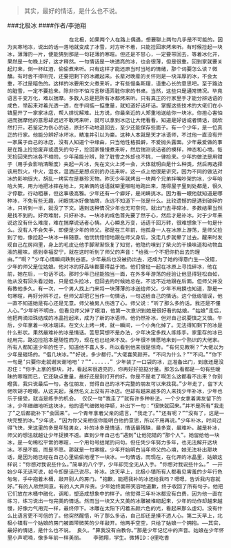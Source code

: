 > 其实，最好的情话，是什么也不说。

###北极冰
####作者/李驰翔

						在北极，如果两个人在路上偶遇，想要聊上两句几乎是不可能的。因为天寒地冻，说出的话一落地就变成了冰雪，对方听不着，只能捡回家烤来听。有时候捡起一块冰，薄薄的一片，便能猜到那是一句轻薄的寒暄。但还是不甘心，一定要带回去，等着冰化开，果然是一句晚上好，这才释然。一句情话是一块透亮的冰，也会很薄，但是很重。回到家就要关起灯来，倒一杯红酒，偷偷煮来听。只有这样才能还原当时当地的情绪，那个词要怎么读？微醺。有时舍不得听完，还要把剩下的冰藏起来。长辈对晚辈的关怀则是一块浑厚的冰，不会太重，不过是暗色的。这样的冰要用文火煮来听，才有些慢条斯理，语重心长的意思吧。至于路边的脏雪，一定不要捡来。除非你不怕污言秽语弄脏你家的书桌。当然，这些只是通常情况。毕竟语言千变万化，难以揣摩。多数人总是把所有冰都烤来听。只有真正的行家里手才能分辨话语的成色，举起来对着光透一透，在手间掂一掂重量，就知道好话坏话。掌握这些技术的大佬们在小镇里开了一家家冰店，帮人排忧解难。比方说，你最亲近的人郑重地送给你一块冰，你担心害怕进而揣摩他的意思却迟迟不敢烤来听，就可以拿到冰店让大佬看看。知道是好话或者情话，就欣然打开。若鉴定为伤心的话，原封不动地退回去，至少还能保存些面子。有一个少年，是一位真正的行家。他能分辨好冰坏冰，精准并引以为豪。这种人本就是天才冰语师，不过他一直没有开一家属于自己的冰店，没有人知道个中缘由，只当他性格孤僻，不爱抛头露面。少年最爱做的事是在路上捡拾废弃或遗失的句子，捡回家慢慢煮来听，然后揣测说话者的模样，神态和心境。每天捡回来的冰各不相同，少年虽能分辨，除了脏雪之外却也不挑，一律捡来。少年的做法是用钳子（用手会影响清晰度）夹起一片冰，先在文火上烤一会，大体就明白是什么种类，然后再选择该用烈火，中火，温水，温酒还是想点别的办法来听。这一点上他很是讲究，因为不同的做法对冰的影响很大，胡乱一烤实在是暴殄天物。昨天少年就烤出一块两个兄弟拌嘴吵架的冰，少年哈哈大笑，用力地把冰摔在地上，兄弟俩的话语就噼里啪啦地跑出来，落得屋子里到处都是，很久才停歇。行动粗暴，但这事极高雅。少年还有一个癖好，是闭睛挑冰。因为看一眼他就知道是哪种冰，不免有些无趣，闭眼挑冰好像抽牌，永远不知道下一张是什么。比较遗憾的是遇到破碎的冰，只听到一半，就没了下文。遇到这种情况少年也无可奈何，就出门去寻碎冰，多数结果当然是找不到的。好奇难耐，只好补冰。一块冰的成色首先要了然于心，然后才是补冰。对于少年来说这没有什么难度，难在揣摩说话者心情。人心瞬息万变，话语千回万转，很难想象下一句是什么。没有人不会失手，即使是少年的师父。那是在三年前，他孤身一人在冰原上游荡，是师父捡到了他，像捡起一块冰一样随意。他恍恍惚惚地跟在师父身后，没走几步就晕了过去。醒来时发现自己在房间里，身上的毛皮让他手脚渐渐恢复了知觉，他隐约嗅到了柴火的干燥味道和动物血液的腥味，感到幸福安宁，就在这时听到了师父的声音：“给我一个不把你扔出去的理由。”“啊？”少年心情瞬间跌到谷底。少年最后也没被扔出去，还成为了她的得意门生——没错，少年的师父是位姑娘。他对冰的好品味都要得益于她。他们曾经一起在冰原上寻找碎冰，他在前，她在后，一句话不说。那时少年已经能独当一面，在外多年游荡的经验让他显得轻松自如，他从没有回头看过她，只是低头捡冰，但回去的时候她总在。不远不近地跟在后面。但师父并没有教他多久。有一次，一个男人找上门来将一块薄薄的冰送给师父。少年不用摸也知道，那是一句寒暄，再好分辨不过，但师父却把它当作一句情话，一句送给自己的情话。这个低级错误，他一直不知道她是有心还是无意。师父被男人伤透了心。师父说：“听了那么多的话，我还是不懂人心。”少年听不明白，但看见师父掉了眼泪，他第一次意识到她是很好看的姑娘。“姑娘”走后，他把两滴泪珠结成的冰晶捡起来，成为了新的冰语师。他仍然补冰，但对自己说要慎之又慎。午后，少年拿着一块冰端详。在文火上烤一烤，就一瞬间，一个小角化掉了。无法得知剩下的冰是什么形状。果然最难补的冰是情话。苦思冥想不是办法，少年决定多找人练练手。家里存的冰已经用完，路边捡拾本是随性而为，现在也已经来不及。少年很不情愿地来到一个熟识的大佬家。所有人都知道少年的性子，知道他不喜人多，所以看到他来很是惊奇。“有何见教啊？”大佬以为少年是砸场的。“借几块冰。”“好说，多少都行。”大佬喜笑颜开。“不问为什么？”“不问。”“你下一句是‘只要你走就谢天谢地吧’？”“......” 少年装了一口袋的冰，正准备出门，到底还是没忍住：“你手上拿的那块，对，看起来很透亮的，你再好好掂掂分量。那怎么看都是一句有些暧昧的寒暄而已，它还缺点重量，最好还是别打开的好。你是不是老了啊怎么这都看不出来？你别瞪我，我只说最后一句，各位朋友，觉得自己的冰不完整的朋友可以来找我。”少年走了，留下大佬吹胡子瞪眼。从这天起，虽然名义上没有开冰店。但却有越来越多的人来找少年补冰，少年也乐于接受，就当是练手的机会。 仅仅一句“我走了”就有许多种补法。一个少女拿着男友留下的冰，少年细细地听这块冰，他的语气细微地停顿，补出下一句：“很快就回来。”并不是所有“我走了”之后都能补下“会回来”。一个青年拿着父亲的遗言，“我走了。”“还有呢？”“没有了，这是一块完整的冰。”少年说，“因为你父亲相信你能明白他的意思，所以不用再说。”少年补冰，时间过得飞快，来这里的多是年轻男女，补的冰多是情话，情话最残缺，最多变，最难补。越是补冰，师父的想法就越让少年捉摸不透。直到少年自己也“遇到”让他犯错的“那个人”。她留给他一块冰，是一句稀松平常的寒暄，一个用句号结尾的问句。但任凭少年努力多年，也无法解开这块冰。不是不能，而是不愿。那就是一句寒暄。少年开始明白当年师父的心境，她无法补出那块话，是因为她已经在自己心里偷偷地埋下一块冰。一句情话。而现在，在化开的冰晶里，姑娘这样说：“你想对我说些什么。”简单的八个字，少年却完全无从入手。“你想对我说些什么。” 一开始少年无话可说，如今却是话已说尽。补冰。这天早上，北极小镇所有人都看见害羞的少年行色匆匆，手中抱着木桶，敲开别人的房门。“抱歉，能把我补的冰还给我吗？嗯嗯，告诉我内容就好。”有的人欣然同意。有的人大声斥责。少年始终面带笑容地道歉，终于收回了所有句子。他把它们放在木桶中融化，调和，塑造成想象中的样子。他觉得三年补冰都没有白费，因为他一直在练习，练习说出一句完美的情话。然而当一块又大又美的冰雕被堆砌起来，少年的动作却越来越慢，好像力气用完一样，最终停下。冰雕在太阳下闪着五颜六色的光，看起来那么虚幻。没有什么比语言更不可信的了。他突然醒悟，听了那么多话，自己却还是摸不透人心。第二天早上，北极小镇有一个姑娘的房门被面带微笑的少年敲开。他两手空空，只给了姑娘一个拥抱。——其实，最好的情话，是什么也不说。 良久。“算我没有白教你。”那是少年记忆中的声音。姑娘在少年怀里小声呢喃，像多年前一样美丽。   李驰翔，学生。微博ID：@里吃香 